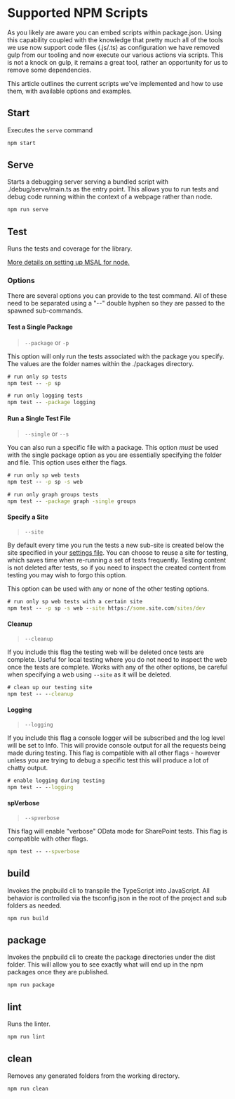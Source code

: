 # Supported NPM Scripts

As you likely are aware you can embed scripts within package.json. Using this capability coupled with the knowledge that pretty much all of the tools we use now support code files (.js/.ts) as configuration we have removed gulp from our tooling and now execute our various actions via scripts. This is not a knock on gulp, it remains a great tool, rather an opportunity for us to remove some dependencies.

This article outlines the current scripts we've implemented and how to use them, with available options and examples.

## Start

Executes the `serve` command

```cmd
npm start
```

## Serve

Starts a debugging server serving a bundled script with ./debug/serve/main.ts as the entry point. This allows you to run tests and debug code running within the context of a webpage rather than node.

```cmd
npm run serve
```

## Test

Runs the tests and coverage for the library.

[More details on setting up MSAL for node.](https://pnp.github.io/pnpjs/authentication/server-nodejs/#msal)

### Options

There are several options you can provide to the test command. All of these need to be separated using a "--" double hyphen so they are passed to the spawned sub-commands.

#### Test a Single Package

>`--package` or `-p`

This option will only run the tests associated with the package you specify. The values are the folder names within the ./packages directory.

```cmd
# run only sp tests
npm test -- -p sp

# run only logging tests
npm test -- -package logging
```

#### Run a Single Test File

>`--single` or `--s`

You can also run a specific file with a package. This option _must_ be used with the single package option as you are essentially specifying the folder and file. This option uses either the  flags.

```cmd
# run only sp web tests
npm test -- -p sp -s web

# run only graph groups tests
npm test -- -package graph -single groups
```

#### Specify a Site

>`--site`

By default every time you run the tests a new sub-site is created below the site specified in your [settings file](./settings.md). You can choose to reuse a site for testing, which saves time when re-running a set of tests frequently. Testing content is not deleted after tests, so if you need to inspect the created content from testing you may wish to forgo this option.

This option can be used with any or none of the other testing options.

```cmd
# run only sp web tests with a certain site
npm test -- -p sp -s web --site https://some.site.com/sites/dev
```

#### Cleanup

>`--cleanup`

If you include this flag the testing web will be deleted once tests are complete. Useful for local testing where you do not need to inspect the web once the tests are complete. Works with any of the other options, be careful when specifying a web using `--site` as it will be deleted.

```cmd
# clean up our testing site
npm test -- --cleanup
```

#### Logging

>`--logging`

If you include this flag a console logger will be subscribed and the log level will be set to Info. This will provide console output for all the requests being made during testing. This flag is compatible with all other flags - however unless you are trying to debug a specific test this will produce a lot of chatty output.

```cmd
# enable logging during testing
npm test -- --logging
```

#### spVerbose

>`--spverbose`

This flag will enable "verbose" OData mode for SharePoint tests. This flag is compatible with other flags.

```cmd
npm test -- --spverbose
```

## build

Invokes the pnpbuild cli to transpile the TypeScript into JavaScript. All behavior is controlled via the tsconfig.json in the root of the project and sub folders as needed.

```cmd
npm run build
```

## package

Invokes the pnpbuild cli to create the package directories under the dist folder. This will allow you to see exactly what will end up in the npm packages once they are published.

```cmd
npm run package
```

## lint

Runs the linter.

```cmd
npm run lint
```

## clean

Removes any generated folders from the working directory.

```cmd
npm run clean
```
